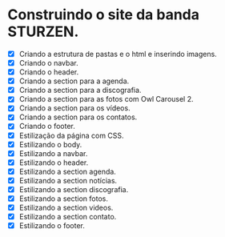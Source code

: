 # Construindo o site da banda STURZEN.

- [x] Criando a estrutura de pastas e o html e inserindo imagens.
- [x] Criando o navbar.
- [x] Criando o header.
- [x] Criando a section para a agenda.
- [x] Criando a section para a discografia.
- [x] Criando a section para as fotos com Owl Carousel 2.
- [x] Criando a section para os vídeos.
- [x] Criando a section para os contatos.
- [x] Criando o footer.
- [x] Estilização da página com CSS.
- [x] Estilizando o body.
- [x] Estilizando a navbar.
- [x] Estilizando o header.
- [x] Estilizando a section agenda.
- [x] Estilizando a section notícias.
- [x] Estilizando a section discografia.
- [x] Estilizando a section fotos.
- [x] Estilizando a section videos.
- [x] Estilizando a section contato.
- [x] Estilizando o footer.